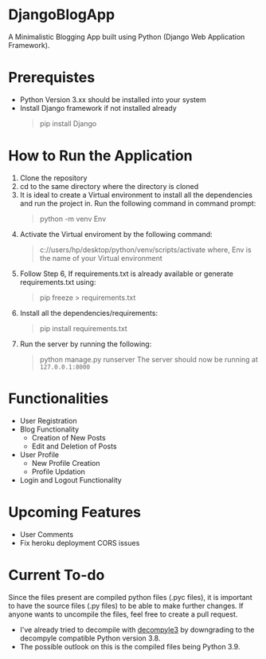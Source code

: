 # DjangoBlogApp
A Minimalistic Blogging App built using Python (Django Web Application Framework).

# Prerequistes
- Python Version 3.xx should be installed into your system
- Install Django framework if not installed already
     > pip install Django

# How to Run the Application
1. Clone the repository
2. cd to the same directory where the directory is cloned
3. It is ideal to create a Virtual environment to install all the dependencies and run the project in. Run the following command in command prompt:
     > python -m venv Env
4. Activate the Virtual enviroment by the following command:
     > c://users/hp/desktop/python/venv/scripts/activate
where, Env is the name of your Virtual environment
5. Follow Step 6, If requirements.txt is already available or generate requirements.txt using:
     > pip freeze > requirements.txt
6. Install all the dependencies/requirements:
     > pip install requirements.txt
7. Run the server by running the following:
     > python manage.py runserver
The server should now be running at `127.0.0.1:8000`

# Functionalities
- User Registration
- Blog Functionality
    - Creation of New Posts 
    - Edit and Deletion of Posts
- User Profile
    - New Profile Creation
    - Profile Updation
- Login and Logout Functionality

# Upcoming Features
- User Comments
- Fix heroku deployment CORS issues

# Current To-do
Since the files present are compiled python files (.pyc files), it is important to have the source files (.py files) to be able to make further changes. If anyone wants to uncompile the files, feel free to create a pull request.
- I've already tried to decompile with [decompyle3](https://github.com/rocky/python-decompile3) by downgrading to the decompyle compatible Python version 3.8.
- The possible outlook on this is the compiled files being Python 3.9. 
